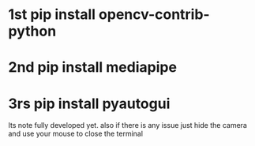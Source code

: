 # 1st pip install opencv-contrib-python
# 2nd pip install mediapipe
# 3rs pip install pyautogui
Its note fully developed yet. also if there is any issue just hide the camera and use your mouse to close the terminal
